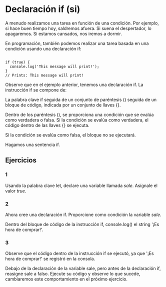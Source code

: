 # Declaración if (si)

A menudo realizamos una tarea en función de una condición. Por ejemplo, si hace buen tiempo hoy, saldremos afuera. Si suena el despertador, lo apagaremos. Si estamos cansados, nos iremos a dormir.

En programación, también podemos realizar una tarea basada en una condición usando una declaración if:

~~~

if (true) {
  console.log('This message will print!'); 
}
// Prints: This message will print!

~~~

Observe que en el ejemplo anterior, tenemos una declaración if. La instrucción if se compone de:

La palabra clave if seguida de un conjunto de paréntesis () seguida de un bloque de código, indicada por un conjunto de llaves {}.

Dentro de los paréntesis (), se proporciona una condición que se evalúa como verdadera o falsa.
Si la condición se evalúa como verdadera, el código dentro de las llaves {} se ejecuta.

Si la condición se evalúa como falsa, el bloque no se ejecutará.

Hagamos una sentencia if.

## Ejercicios

### 1

Usando la palabra clave let, declare una variable llamada *sale*. Asígnale el valor *true*.

### 2

Ahora cree una declaración if. Proporcione como condición la variable *sale*.

Dentro del bloque de código de la instrucción if, console.log() el string '¡Es hora de comprar!'.

### 3

Observe que el código dentro de la instrucción if se ejecutó, ya que '¡Es hora de comprar!' se registró en la consola.

Debajo de la declaración de la variable sale, pero antes de la declaración if, reasigne sale a falso. Ejecute su código y observe lo que sucede, cambiaremos este comportamiento en el próximo ejercicio.